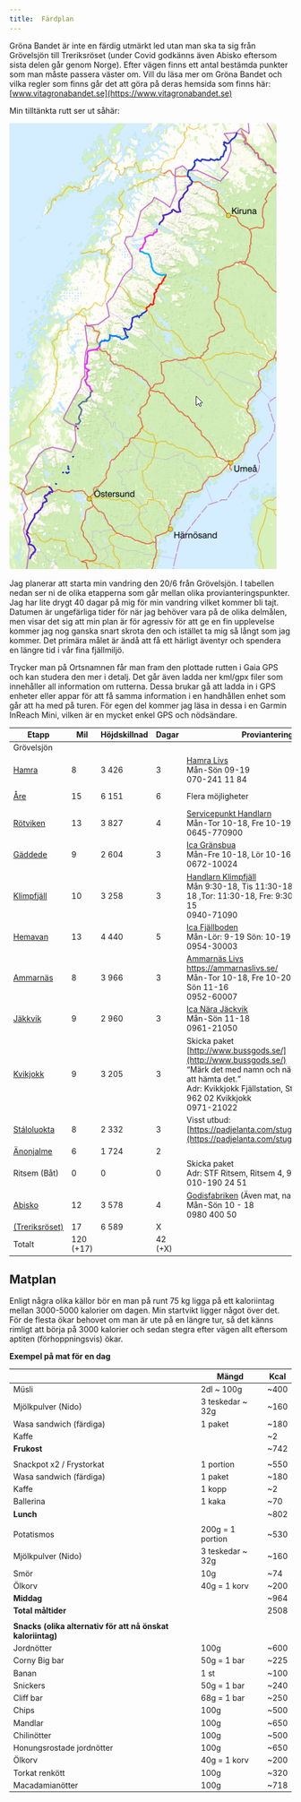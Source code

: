 ```yaml
---
title:  Färdplan
---
```


Gröna Bandet är inte en färdig utmärkt led utan man ska ta sig från Grövelsjön till Treriksröset (under Covid godkänns även Abisko eftersom sista delen går genom Norge). Efter vägen finns ett antal bestämda punkter som man måste passera väster om. Vill du läsa mer om Gröna Bandet och vilka regler som finns går det att göra på deras hemsida som finns här:  
[www.vitagronabandet.se](https://www.vitagronabandet.se)

Min tilltänkta rutt ser ut såhär:

![Overview](./overview.png)

Jag planerar att starta min vandring den 20/6 från Grövelsjön. I tabellen nedan ser ni de olika etapperna som går mellan olika provianteringspunkter. Jag har lite drygt 40 dagar på mig för min vandring vilket kommer bli tajt. Datumen är ungefärliga tider för när jag behöver vara på de olika delmålen, men visar det sig att min plan är för agressiv för att ge en fin upplevelse kommer jag nog ganska snart skrota den och istället ta mig så långt som jag kommer. Det primära målet är ändå att få ett härligt äventyr och spendera en längre tid i vår fina fjällmiljö. 

Trycker man på Ortsnamnen får man fram den plottade rutten i Gaia GPS och kan studera den mer i detalj. Det går även ladda ner kml/gpx filer som innehåller all information om rutterna. Dessa brukar gå att ladda in i GPS enheter eller appar för att få samma information i en handhållen enhet som går att ha med på turen. För egen del kommer jag läsa in dessa i en Garmin InReach Mini, vilken är en mycket enkel GPS och nödsändare. 

| Etapp                                                        | Mil       | Höjdskillnad | Dagar   | Proviantering                                                | Kml                                              | Gpx                                              | ~Datum  |
| ------------------------------------------------------------ | --------- | ------------ | ------- | ------------------------------------------------------------ | ------------------------------------------------ | ------------------------------------------------ | ------- |
| Grövelsjön                                                   |           |              |         |                                                              |                                                  |                                                  | 20/6    |
| [Hamra](https://www.gaiagps.com/map/?loc=8.7/12.0413/62.3384&pubLink=wFQMgLunSAAnA75nwHCRLRhJ&trackId=566247c5-e825-4c16-a37d-b71c3cdf6c65) | 8         | 3 426        | 3       | [Hamra Livs](https://www.tanndalen.com/utforska/hamra-livs/)<br />Mån-Sön 09-19 <br />070-241 11 84 | [kml](./kmls/etapp-1-grovelsjon-hamra.kml)       | [gpx](./gpxs/etapp-1-grovelsjon-hamra.gpx)       | 22/6    |
| [Åre](https://www.gaiagps.com/map/?loc=8.7/12.4826/62.3487&pubLink=BGfs8nMcgFnxVDENe9c68IqE&trackId=70fd4db8-a2e7-4dfe-b550-d915210fca60) | 15        | 6 151        | 6       | Flera möjligheter                                            | [kml](./kmls/etapp-2-hamra-are.kml)              | [gpx](./gpxs/etapp-2-hamra-are.gpx)              | 27-29/6 |
| [Rötviken](https://www.gaiagps.com/map/?loc=8.3/13.2318/63.6800&pubLink=4Oi1wUXK9juDXVCOe9nSwcJY&trackId=99237973-961f-4c9a-b5d9-7f488256a3f3) | 13        | 3 827        | 4       | [Servicepunkt Handlarn](https://www.handlarn.se/butiker--oppettider/rotviken-follinge)<br />Mån-Tor 10-18, Fre 10-19, Lör 10-14<br />0645-770900 | [kml](./kmls/etapp-3-are-rotviken.kml)           | [gpx](./gpxs/etapp-3-are-rotviken.gpx)           | 2/7     |
| [Gäddede](https://www.gaiagps.com/map/?loc=8.3/13.2318/63.6800&pubLink=wyw7Mim5o20Dt0EHgb04YTQc&trackId=1520f385-04fc-4408-944f-07bd31d471e0) | 9         | 2 604        | 3       | [Ica Gränsbua](https://www.ica.se/butiker/nara/stromsund/gransbua-504/start/)<br />Mån-Fre 10-18, Lör 10-16<br />0672-10024 | [kml](./kmls/etapp-4-rotviken-gaddede.kml)       | [gpx](./gpxs/etapp-4-rotviken-gaddede.gpx)       | 5/7     |
| [Klimpfjäll](https://www.gaiagps.com/map/?loc=8.3/14.0761/64.7793&pubLink=nIIXRK1ySiRQZ9Y7miuqA8GB&trackId=bf9d9234-aae2-487c-83d4-9822114cd34f) | 10        | 3 258        | 3       | [Handlarn Klimpfjäll](https://www.handlarn.se/butiker--oppettider/klimpfjall)<br />Mån 9:30-18, Tis 11:30-18, Ons: 9:30-18 ,Tor: 11:30-18, Fre: 9:30-18, Lör: 10-15<br />0940-71090 | [kml](./kmls/etapp-5-gaddede-klimpfjall.kml)     | [gpx](./gpxs/etapp-5-gaddede-klimpfjall.gpx)     | 8/7     |
| [Hemavan](https://www.gaiagps.com/map/?loc=8.3/14.0761/64.7793&pubLink=flSSKvlb4X18tIC3o5YgGQvr&trackId=17e73152-cd57-4f9d-b48b-1d23a5190d5c) | 13        | 4 440        | 5       | [Ica Fjällboden](https://www.ica.se/butiker/nara/storuman/fjallboden-hemavan-253/start/)<br />Mån-Lör: 9-19 Sön: 10-19<br />0954-30003 | [kml](./kmls/etapp-6-klimpfjall-hemavan.kml)     | [gpx](./gpxs/etapp-6-klimpfjall-hemavan.gpx)     | 13/7    |
| [Ammarnäs](https://www.gaiagps.com/map/?loc=8.3/14.0761/64.7793&pubLink=flSSKvlb4X18tIC3o5YgGQvr&trackId=17e73152-cd57-4f9d-b48b-1d23a5190d5c) | 8         | 3 966        | 3       | [Ammarnäs Livs](https://ammarnaslivs.se/)<br />https://ammarnaslivs.se/<br />Mån-Tor 10-18, Fre 10-20, Lör 09-15, Sön 11-16<br />0952-60007 | [kml](./kmls/etapp-7-hemavan-ammarnas.kml)       | [gpx](./gpxs/etapp-7-hemavan-ammarnas.gpx)       | 16/7    |
| [Jäkkvik](https://www.gaiagps.com/map/?loc=9.6/15.4938/65.9030&pubLink=zmfHAA8aNzDtcsSPEvyHHK7e&trackId=791e5ec2-0f7b-43df-ae29-e8ae1ee20860) | 9         | 2 960        | 3       | [Ica Nära Jäckvik](https://www.ica.se/butiker/nara/arjeplog/ica-nara-jackvik-16752/start/?gclid=Cj0KCQjwutaCBhDfARIsAJHWnHvEs-5nZIhkWXebcMYjvtWMpaNxTR6g-avghFmOo3FGDvEiVkPf8W8aAmy-EALw_wcB)<br />Mån-Sön 11-18<br />0961-21050 | [kml](./kmls/etapp-8-ammarnas-jakkvik.kml)       | [gpx](./gpxs/etapp-8-ammarnas-jakkvik.gpx)       | 19/7    |
| [Kvikjokk](https://www.gaiagps.com/map/?loc=8.2/16.9162/66.6674&pubLink=KZjcxScWiidMF5DzkFLXp2d6&trackId=f5be3050-d79e-4fe0-8d4b-562ddb546c95) | 9         | 3 205        | 3       | Skicka paket<br />[http://www.bussgods.se/](http://www.bussgods.se/)<br />“Märk det med namn och när du beräknar att hämta det.”<br />Adr: Kvikkjokk Fjällstation, Storvägen 19, 962 02 Kvikkjokk<br />0971-21022 | [kml](./kmls/etapp-9-jakkvik-kvikkjokk.kml)      | [gpx](./gpxs/etapp-9-jakkvik-kvikkjokk.gpx)      | 22/7    |
| [Stáloluokta](https://www.gaiagps.com/map/?loc=8.2/16.9162/66.6674&pubLink=KZjcxScWiidMF5DzkFLXp2d6&trackId=f5be3050-d79e-4fe0-8d4b-562ddb546c95) | 8         | 2 332        | 3       | Visst utbud: [https://padjelanta.com/stugor/staloluokta/](https://padjelanta.com/stugor/staloluokta/) | [kml](./kmls/etapp-10-kvikkjokk-staloluokta.kml) | [gpx](./gpxs/etapp-10-kvikkjokk-staloluokta.gpx) | 25/7    |
| [Änonjalme](https://www.gaiagps.com/map/?loc=9.0/16.7741/67.4823&pubLink=7afJFqFIWLMF0Jmc2Jt1b1Rz&trackId=7918d459-b481-4cc5-a63d-e0e9603e7d85) | 6         | 1 724        | 2       |                                                              | [kml](./kmls/etapp-11-staloluokta-anonjalme.kml) | [gpx](./gpxs/etapp-11-staloluokta-anonjalme.gpx) | 27/7    |
| Ritsem (Båt)                                                 | 0         | 0            | 0       | Skicka paket <br />Adr: STF Ritsem, Ritsem 4, 982 99 Ritsem <br />010-190 24 51 |                                                  |                                                  | 27/7    |
| [Abisko](https://www.gaiagps.com/map/?loc=9.0/16.7741/67.4823&pubLink=c4FHzirPoMaVX0ulAnYfcp4S&trackId=d66ed6de-3c5a-4cba-bf07-c9395a6797dc) | 12        | 3 578        | 4       | [Godisfabriken](http://www.godisfabriken.se/8-startsida/29-valkomna-till-abisko) (Även mat, namnet till trotts)<br />Mån-Sön 10 - 18<br />0980 400 50 | [kml](./kmls/etapp-12-ritsem-abisko.kml)         | [gpx](./gpxs/etapp-12-ritsem-abisko.gpx)         | 31/7    |
| [(Treriksröset)](https://www.gaiagps.com/map/?loc=7.8/18.9967/68.7054&pubLink=CtNbmrlpOf1OPRAyefdWJ59i&trackId=533316ce-b581-4029-82f3-74531da3880b) | 17        | 6 589        | X       |                                                              | [kml](./kmls/etapp-13-abisko-treriksroset.kml)   | [gpx](./gpxs/etapp-13-abisko-treriksroset.gpx)   | X       |
| Totalt                                                       | 120 (+17) |              | 42 (+X) |                                                              |                                                  |                                                  |         |



## Matplan

Enligt några olika källor bör en man på runt 75 kg ligga på ett kaloriintag mellan 3000-5000 kalorier om dagen. Min startvikt ligger något över det. För de flesta ökar behovet om man är ute på en längre tur, så det känns rimligt att börja på 3000 kalorier och sedan stegra efter vägen allt eftersom aptiten (förhoppningsvis) ökar. 

**Exempel på mat för en dag**

|                                                             | Mängd            | Kcal |
| ----------------------------------------------------------- | ---------------- | ---- |
| Müsli                                                       | 2dl ~ 100g       | ~400 |
| Mjölkpulver (Nido)                                          | 3 teskedar ~ 32g | ~160 |
| Wasa sandwich (färdiga)                                     | 1 paket          | ~180 |
| Kaffe                                                       |                  | ~2   |
| **Frukost**                                                 |                  | ~742 |
|                                                             |                  |      |
| Snackpot x2 / Frystorkat                                    | 1 portion        | ~550 |
| Wasa sandwich (färdiga)                                     | 1 paket          | ~180 |
| Kaffe                                                       | 1 kopp           | ~2   |
| Ballerina                                                   | 1 kaka           | ~70  |
| **Lunch**                                                   |                  | ~802 |
|                                                             |                  |      |
| Potatismos                                                  | 200g = 1 portion | ~530 |
| Mjölkpulver (Nido)                                          | 3 teskedar ~ 32g | ~160 |
| Smör                                                        | 10g              | ~74  |
| Ölkorv                                                      | 40g = 1 korv     | ~200 |
| **Middag**                                                  |                  | ~964 |
| **Total måltider**                                          |                  | 2508 |
|                                                             |                  |      |
| **Snacks (olika alternativ för att nå önskat kaloriintag)** |                  |      |
| Jordnötter                                                  | 100g             | ~600 |
| Corny Big bar                                               | 50g = 1 bar      | ~225 |
| Banan                                                       | 1 st             | ~100 |
| Snickers                                                    | 50g = 1 bar      | ~240 |
| Cliff bar                                                   | 68g = 1 bar      | ~250 |
| Chips                                                       | 100g             | ~500 |
| Mandlar                                                     | 100g             | ~650 |
| Chilinötter                                                 | 100g             | ~500 |
| Honungsrostade jordnötter                                   | 100g             | ~650 |
| Ölkorv                                                      | 40g = 1 korv     | ~200 |
| Torkat renkött                                              | 100g             | ~320 |
| Macadamianötter                                             | 100g             | ~718 |

